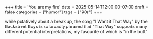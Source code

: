 +++
title = 'You are my fire'
date = 2025-05-14T12:00:00-07:00
draft = false
categories = ["humor"]
tags = ["90s"]
+++

while putatively about a break up, the song "I Want it That Way" by the Backstreet Boys is so broadly phrased that "That Way" supports many different potential interpretations, my favourite of which is "in the butt"